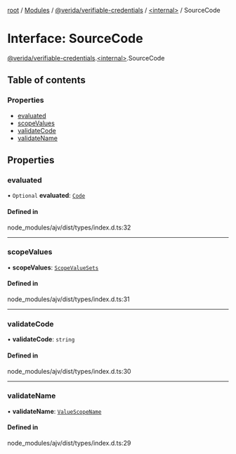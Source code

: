 [root](../README.md) / [Modules](../modules.md) / [@verida/verifiable-credentials](../modules/verida_verifiable_credentials.md) / [<internal\>](../modules/verida_verifiable_credentials._internal_.md) / SourceCode

# Interface: SourceCode

[@verida/verifiable-credentials](../modules/verida_verifiable_credentials.md).[<internal\>](../modules/verida_verifiable_credentials._internal_.md).SourceCode

## Table of contents

### Properties

- [evaluated](verida_verifiable_credentials._internal_.SourceCode.md#evaluated)
- [scopeValues](verida_verifiable_credentials._internal_.SourceCode.md#scopevalues)
- [validateCode](verida_verifiable_credentials._internal_.SourceCode.md#validatecode)
- [validateName](verida_verifiable_credentials._internal_.SourceCode.md#validatename)

## Properties

### evaluated

• `Optional` **evaluated**: [`Code`](../modules/verida_verifiable_credentials._internal_.md#code)

#### Defined in

node_modules/ajv/dist/types/index.d.ts:32

___

### scopeValues

• **scopeValues**: [`ScopeValueSets`](../modules/verida_verifiable_credentials._internal_.md#scopevaluesets)

#### Defined in

node_modules/ajv/dist/types/index.d.ts:31

___

### validateCode

• **validateCode**: `string`

#### Defined in

node_modules/ajv/dist/types/index.d.ts:30

___

### validateName

• **validateName**: [`ValueScopeName`](../classes/verida_verifiable_credentials._internal_.ValueScopeName.md)

#### Defined in

node_modules/ajv/dist/types/index.d.ts:29
